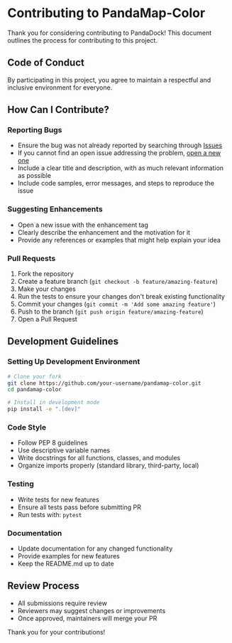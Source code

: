 # Contributing to PandaMap-Color

Thank you for considering contributing to PandaDock! This document outlines the process for contributing to this project.

## Code of Conduct

By participating in this project, you agree to maintain a respectful and inclusive environment for everyone.

## How Can I Contribute?

### Reporting Bugs

- Ensure the bug was not already reported by searching through [Issues](https://github.com/your-username/pandamap-color/issues)
- If you cannot find an open issue addressing the problem, [open a new one](https://github.com/your-username/pandamap-color/issues/new)
- Include a clear title and description, with as much relevant information as possible
- Include code samples, error messages, and steps to reproduce the issue

### Suggesting Enhancements

- Open a new issue with the enhancement tag
- Clearly describe the enhancement and the motivation for it
- Provide any references or examples that might help explain your idea

### Pull Requests

1. Fork the repository
2. Create a feature branch (`git checkout -b feature/amazing-feature`)
3. Make your changes
4. Run the tests to ensure your changes don't break existing functionality
5. Commit your changes (`git commit -m 'Add some amazing feature'`)
6. Push to the branch (`git push origin feature/amazing-feature`)
7. Open a Pull Request

## Development Guidelines

### Setting Up Development Environment

```bash
# Clone your fork
git clone https://github.com/your-username/pandamap-color.git
cd pandamap-color

# Install in development mode
pip install -e ".[dev]"
```

### Code Style

- Follow PEP 8 guidelines
- Use descriptive variable names
- Write docstrings for all functions, classes, and modules
- Organize imports properly (standard library, third-party, local)

### Testing

- Write tests for new features
- Ensure all tests pass before submitting PR
- Run tests with: `pytest`

### Documentation

- Update documentation for any changed functionality
- Provide examples for new features
- Keep the README.md up to date

## Review Process

- All submissions require review
- Reviewers may suggest changes or improvements
- Once approved, maintainers will merge your PR

Thank you for your contributions!
